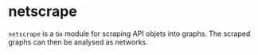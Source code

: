 # netscrape

`netscrape` is a `Go` module for scraping API objets into graphs. The scraped graphs can then be analysed as networks.
